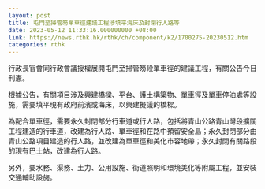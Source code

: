 ```yaml
---
layout: post
title: 屯門至掃管笏單車徑建議工程涉填平海床及封閉行人路等
date: 2023-05-12 11:33:16.000000000 +08:00
link: https://news.rthk.hk/rthk/ch/component/k2/1700275-20230512.htm
categories: rthk
---
```


行政長官會同行政會議授權展開屯門至掃管笏段單車徑的建議工程，有關公告今日刊憲。

根據公告，有關項目涉及興建橋樑、平台、護土構築物、單車徑及單車停泊處等設施，需要填平現有政府前濱或海床，以興建擬議的橋樑。

為配合單車徑，需要永久封閉部分行車道或行人路，包括將青山公路青山灣段擴闊工程建造的行車道，改建為行人路、單車徑和在路中預留安全島；永久封閉部分由青山公路項目建造的行人路，並改建為單車徑和美化市容地帶；永久封閉有關路段的現有巴士站，改建為行人路。

另外，要水務、渠務、土力、公用設施、街道照明和環境美化等附屬工程，並安裝交通輔助設施。

